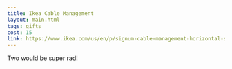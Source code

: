 ```yaml
---
title: Ikea Cable Management
layout: main.html
tags: gifts
cost: 15
link: https://www.ikea.com/us/en/p/signum-cable-management-horizontal-silver-color-30200253/
---
```


Two would be super rad!
